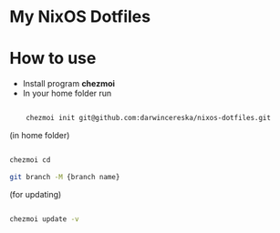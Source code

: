 # My NixOS Dotfiles

# How to use
- Install program **chezmoi**
- In your home folder run
```bash

    chezmoi init git@github.com:darwincereska/nixos-dotfiles.git

```
(in home folder)
``` bash

chezmoi cd
    
git branch -M {branch name}

```

(for updating)
``` bash

chezmoi update -v

```
